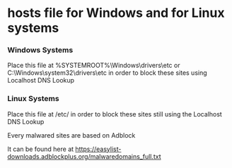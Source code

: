 # hosts file for Windows and for Linux systems

### Windows Systems
Place this file at %SYSTEMROOT%\Windows\drivers\etc or C:\Windows\system32\drivers\etc
in order to block these sites using Localhost DNS Lookup

### Linux Systems
Place this file at /etc/ in order to block these sites still using the Localhost DNS Lookup

Every malwared sites are based on Adblock

It can be found here at https://easylist-downloads.adblockplus.org/malwaredomains_full.txt
